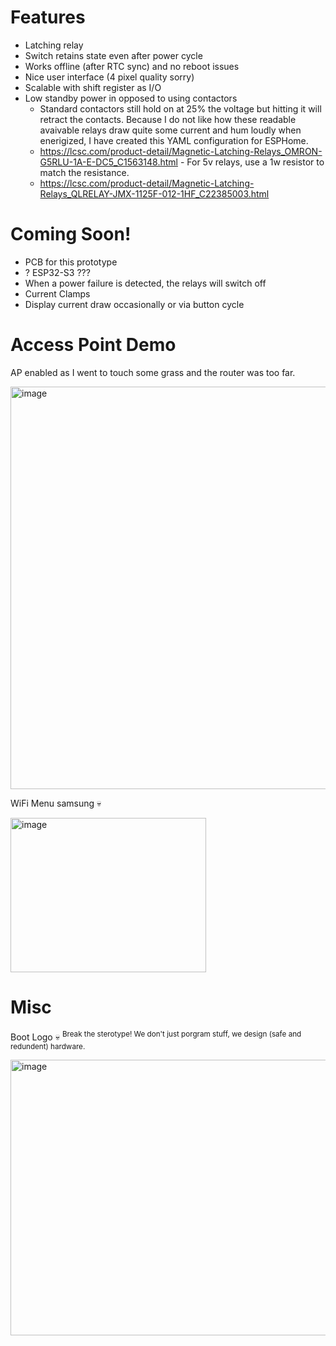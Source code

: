 # Features
- Latching relay
- Switch retains state even after power cycle
- Works offline (after RTC sync) and no reboot issues
- Nice user interface (4 pixel quality sorry)
- Scalable with shift register as I/O
- Low standby power in opposed to using contactors
    - Standard contactors still hold on at 25% the voltage but hitting it will retract the contacts. Because I do not like how these readable avaivable relays draw quite some current and hum loudly when enerigized, I have created this YAML configuration for ESPHome.
    - https://lcsc.com/product-detail/Magnetic-Latching-Relays_OMRON-G5RLU-1A-E-DC5_C1563148.html
          - For 5v relays, use a 1w resistor to match the resistance. 
    - https://lcsc.com/product-detail/Magnetic-Latching-Relays_QLRELAY-JMX-1125F-012-1HF_C22385003.html

# Coming Soon!
- PCB for this prototype
- ? ESP32-S3 ???
- When a power failure is detected, the relays will switch off
- Current Clamps
- Display current draw occasionally or via button cycle

# Access Point Demo
AP enabled as I went to touch some grass and the router was too far.

<img width="1337" height="644" alt="image" src="https://github.com/user-attachments/assets/68a0fb65-03e5-415f-b101-f08bbe3bb068" />

WiFi Menu samsung 💀

<img width="313" height="247" alt="image" src="https://github.com/user-attachments/assets/2bcbc2da-9c84-4197-92d9-d6ad8c2bf9cd" />

# Misc
Boot Logo 💀
<sup> Break the sterotype! We don't just porgram stuff, we design (safe and redundent) hardware.</sup>

<img width="620" height="441" alt="image" src="https://github.com/user-attachments/assets/7d4c0280-77e6-48af-8e3c-388c41677810" />



